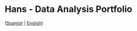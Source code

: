 # Hans - Data Analysis Portfolio 
([Spanish](https://github.com/HansAllTech/Hans_Data_Analysis_Portfolio/blob/main/Proyectos.md#tabla-de-contenido-es--en) | [English](https://github.com/HansAllTech/Hans_Data_Analysis_Portfolio/blob/main/Projects.md#table-of-content-es--en))                                 
                                                            
                                                                                                                    
                                                             
                                                                        
                                           
                          
                           
              
       
            
        
   
  
 
 

